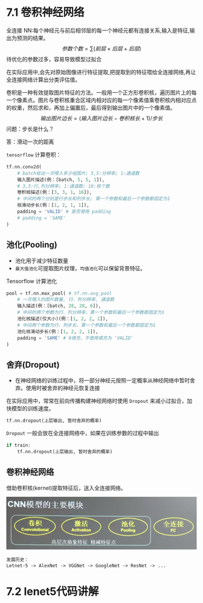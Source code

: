 # 7.1 卷积神经网络

全连接 NN:每个神经元与前后相邻层的每一个神经元都有连接关系,输入是特征,输出为预测的结果。
$$
参数个数=\sum(前层\times 后层+后层)
$$
待优化的参数过多，容易导致模型过拟合

在实际应用中,会先对原始图像进行特征提取,把提取到的特征喂给全连接网络,再让全连接网络计算出分类评估值。

卷积是一种有效提取图片特征的方法。一般用一个正方形卷积核，遍历图片上的每一个像素点。图片与卷积核重合区域内相对应的每一个像素值乘卷积核内相对应点的权重，然后求和，再加上偏置后，最后得到输出图片中的一个像素值。
$$
输出图片边长 = (输入图片边长-卷积核长+1)/步长
$$
问题：步长是什么？

答：滑动一次的距离

`tensorflow` 计算卷积：

```python
tf.nn.conv2d(
    # batch给出一次喂入多少组图片; 5,5:分辨率; 1:通道数
	输入图片描述(例：[batch, 5, 5, 1]),
    # 3,3:行,列分辨率; 1:通道数; 16:核个数
    卷积核描述(例：[3, 3, 1, 16]),
    # 中间的两个分别是行步长和列步长; 第一个参数和最后一个参数都固定为1
    核滑动步长(例：[1, 2, 1, 1]),
    padding = 'VALID' # 是否使用 padding
    # padding = 'SAME'
)
```

## 池化(Pooling)

* 池化用于减少特征数量
* `最大值池化`可提取图片纹理，`均值池化`可以保留背景特征。

Tensorflow 计算池化

```python
pool = tf.nn.max_pool( # tf.nn.avg_pool
    # 一次喂入的图片数量, 行、列分辨率, 通道数
    输入描述(例：[batch, 28, 28, 6]),
    # 中间的两个参数为行、列分辨率，第一个参数和最后一个参数都固定为1
    池化核描述(仅大小)(例：[1, 2, 2, 1]),
    # 中间两个参数为行、列步长，第一个参数和最后一个参数都固定为1
    池化核滑动步长(例：[1, 2, 2, 1]),
    padding = 'SAME' # 0填充，不使用填充为 'VALID'
)
```

## 舍弃(Dropout)

* 在神经网络的训练过程中，将一部分神经元按照一定概率从神经网络中暂时舍弃。使用时被舍弃的神经元恢复连接

在实际应用中，常常在前向传播构建神经网络时使用 `Dropout` 来减小过拟合，加快模型的训练速度。



```python
tf.nn.dropout(上层输出, 暂时舍弃的概率)
```

`Dropout` 一般会放在全连接网络中，如果在训练参数的过程中输出

```python
if train: 
    tf.nn.dropout(上层输出, 暂时舍弃的概率)
```



## 卷积神经网络

借助卷积核(kernel)提取特征后，送入全连接网络。



![](cnn_model.png)

```
发展历史：
Letnet-5 -> AlexNet -> VGGNet -> GoogleNet -> ResNet -> ...
```



# 7.2 lenet5代码讲解

